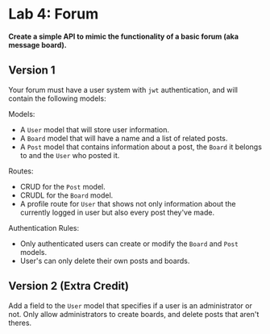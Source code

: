 
# Lab 4: Forum

**Create a simple API to mimic the functionality of a basic forum (aka message board).**

## Version 1

Your forum must have a user system with `jwt` authentication, and will contain the following models:

Models:

* A `User` model that will store user information.
* A `Board` model that will have a name and a list of related posts.
* A `Post` model that contains information about a post, the `Board` it belongs to and the `User` who posted it.

Routes:

* CRUD for the `Post` model.
* CRUDL for the `Board` model.
* A profile route for `User` that shows not only information about the currently logged in user but also every post they've made.


Authentication Rules:

* Only authenticated users can create or modify the `Board` and `Post` models.
* User's can only delete their own posts and boards.

## Version 2 (Extra Credit)

Add a field to the `User` model that specifies if a user is an administrator or not. Only allow administrators to create boards, and delete posts that aren't theres.
